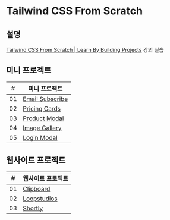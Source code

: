 # Tailwind CSS From Scratch

## 설명

[Tailwind CSS From Scratch | Learn By Building Projects](https://kmooc.udemy.com/course/tailwind-from-scratch/) 강의 실습

## 미니 프로젝트

| #   | 미니 프로젝트                                                |
| --- | ------------------------------------------------------------ |
| 01  | [Email Subscribe](./mini-projects/email-subscribe/README.md) |
| 02  | [Pricing Cards](./mini-projects/pricing-cards/README.md)     |
| 03  | [Product Modal](./mini-projects/product-modal/README.md)     |
| 04  | [Image Gallery](./mini-projects/image-gallery/README.md)     |
| 05  | [Login Modal](./mini-projects/login-modal/README.md)         |

## 웹사이트 프로젝트

| #   | 웹사이트 프로젝트                                       |
| --- | ------------------------------------------------------- |
| 01  | [Clipboard](./website-projects/clipboard/README.md)     |
| 02  | [Loopstudios](./website-projects/loopstudios/README.md) |
| 03  | [Shortly](./website-projects/shortly/README.md)         |

